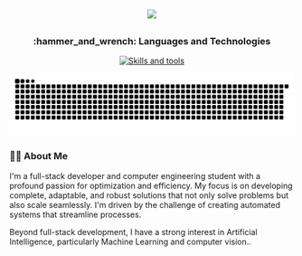 
<h1 align="center">
  <img src="https://readme-typing-svg.herokuapp.com/?color=00bfff&size=35&center=true&vLeft=true&width=1000&lines=Hi+there!;I'm+Luis+Martin+👋;Welcome!">
</h1>
<!-- <h1 align="center">Hi there, I'm Luis Martin 👋</h1> -->


<h3 align="center">:hammer_and_wrench: Languages and Technologies</h3>

<p align="center">
  <a href="https://skillicons.dev">
    <img src="https://skillicons.dev/icons?i=ts,js,html,css,express,svelte,astro,next,react,flutter,docker,git,github,js,c,linux,bash,postgres,mysql,py,tensorflow,cs,unity" alt="Skills and tools"/>
  </a>
</p>

![GitHub Snake](https://github.com/martinforger/martinforger/blob/output/github-contribution-grid-snake-dark.svg)

<h3>🧑‍💻 About Me</h3>
<p>
    I'm a full-stack developer and computer engineering student with a profound passion for optimization and efficiency. My focus is on developing complete, adaptable, and robust solutions that not only solve problems but also scale seamlessly. I'm driven by the challenge of creating automated systems that streamline processes.
</p>
<p>
    Beyond full-stack development, I have a strong interest in Artificial Intelligence, particularly Machine Learning and computer vision..
</p>


<!--
## 📫 How to reach me:
Contact me via my email address: luisricardomartin@gmail.com
<p>
  <a href="https://www.linkedin.com/in/luis-r-martin/" target="_blank" style="text-decoration: none;">
    <img src="https://raw.githubusercontent.com/CLorant/readme-social-icons/main/large/filled/linkedin.svg" alt="LinkedIn">
  </a>
</p>
-->

<!--
**martinforger/martinforger** is a ✨ _special_ ✨ repository because its `README.md` (this file) appears on your GitHub profile.

Here are some ideas to get you started:

- 🔭 I’m currently working on ...
- 🌱 I’m currently learning ...
- 👯 I’m looking to collaborate on ...
- 🤔 I’m looking for help with ...
- 💬 Ask me about ...
- 📫 How to reach me: ...
- 😄 Pronouns: ...
- ⚡ Fun fact: ...
-->
